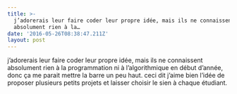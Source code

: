 ```yaml
---
title: >-
  j’adorerais leur faire coder leur propre idée, mais ils ne connaissent
  absolument rien à la…
date: '2016-05-26T08:38:47.211Z'
layout: post
---
```

j’adorerais leur faire coder leur propre idée, mais ils ne connaissent absolument rien à la programmation ni à l’algorithmique en début d’année, donc ça me parait mettre la barre un peu haut. ceci dit j’aime bien l’idée de proposer plusieurs petits projets et laisser choisir le sien à chaque étudiant.
